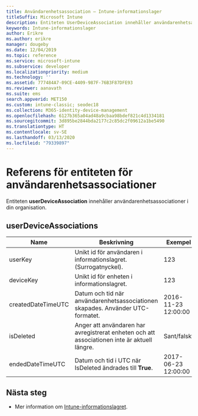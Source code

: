 ```yaml
---
title: Användarenhetsassociation – Intune-informationslager
titleSuffix: Microsoft Intune
description: Entiteten UserDeviceAssociation innehåller användarenhetsassociationer i din organisation.
keywords: Intune-informationslager
author: Erikre
ms.author: erikre
manager: dougeby
ms.date: 12/04/2019
ms.topic: reference
ms.service: microsoft-intune
ms.subservice: developer
ms.localizationpriority: medium
ms.technology: ''
ms.assetid: 777484A7-09CE-4409-987F-76B3F87DFE93
ms.reviewer: aanavath
ms.suite: ems
search.appverid: MET150
ms.custom: intune-classic; seodec18
ms.collection: M365-identity-device-management
ms.openlocfilehash: 6127b365a04ad48a9cbaa98bdef821c4d1334181
ms.sourcegitcommit: 3d895be2844bda2177c2c85dc2f09612a1be5490
ms.translationtype: HT
ms.contentlocale: sv-SE
ms.lasthandoff: 03/13/2020
ms.locfileid: "79339897"
---
```

# <a name="reference-for-user-device-association-entity"></a>Referens för entiteten för användarenhetsassociationer

Entiteten **userDeviceAssociation** innehåller användarenhetsassociationer i din organisation.

## <a name="userdeviceassociations"></a>userDeviceAssociations


|        Name        |                                           Beskrivning                                            |        Exempel         |
|--------------------|--------------------------------------------------------------------------------------------------|------------------------|
|      userKey       |              Unikt id för användaren i informationslagret. (Surrogatnyckel).               |          123           |
|     deviceKey      |                      Unikt id för enheten i informationslagret.                      |          123           |
| createdDateTimeUTC |           Datum och tid när användarenhetsassociationen skapades. Använder UTC-formatet.           | 2016-11-23 12:00:00 |
|     isDeleted      | Anger att användaren har avregistrerat enheten och att associationen inte är aktuell längre. |       Sant/falskt       |
|  endedDateTimeUTC  |              Datum och tid i UTC när IsDeleted ändrades till <strong>True</strong>.               | 2017-06-23 12:00:00 |

## <a name="next-steps"></a>Nästa steg

- Mer information om [Intune-informationslagret](reports-nav-create-intune-reports.md).
